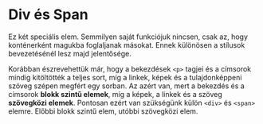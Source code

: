 # Div és Span

Ez két speciális elem. Semmilyen saját funkciójuk nincsen, csak az, hogy konténerként magukba foglaljanak másokat. Ennek különösen a stílusok bevezetésénél lesz majd jelentősége.

Korábban észrevehettük már, hogy a bekezdések `<p>` tagjei és a címsorok mindig kitöltötték a teljes sort, míg a linkek, képek és a tulajdonképpeni szöveg szépen megfért egy sorban. Az azért van, mert a bekezdés és a címsorok __blokk szintű elemek__, míg a képek, a linkek és a szöveg __szövegközi elemek__. Pontosan ezért van szükségünk külön `<div>` és `<span>` elemre. Előbbi blokk szintű elem, utóbbi szövegközi elem.